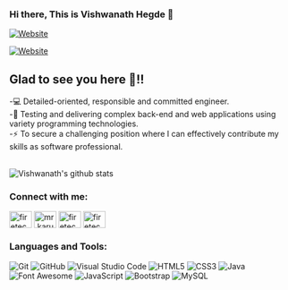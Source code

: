 ### Hi there, This is Vishwanath Hegde 👋

[![Website](https://firetechie.ml/wp-content/uploads/2020/07/Logo.png)](https://firetechie.ml)

[![Website](https://visme.co/blog/wp-content/uploads/powerpoint-animation-how-to-add-animation-to-powerpoint.gif)](https://firetechie.ml)


## Glad to see you here 🤩!!

-💻 Detailed-oriented, responsible and committed engineer. <br>
-🎀 Testing and delivering complex back-end and web applications using variety programming technologies. <br>
-⚡ To secure a challenging position where I can effectively contribute my skills as software professional. <br><br>

![Vishwanath's github stats](https://github-readme-stats.vercel.app/api?username=firetechie&show_icons=true&theme=vision-friendly-dark)

### Connect with me: <br>

<a href="https://linkedin.com/in/firetechie" target="_blank"><img align="center" src="https://cdn.jsdelivr.net/npm/simple-icons@3.0.1/icons/linkedin.svg" alt="firetechie" height="30" width="40" /></a>
<a href="https://instagram.com/mr.karunadu" target="_blank"><img align="center" src="https://cdn.jsdelivr.net/npm/simple-icons@3.0.1/icons/instagram.svg" alt="mr.karunadu" height="30" width="40" /></a>
<a href="https://www.facebook.com/firetechie" target="_blank"><img align="center" src="https://cdn.jsdelivr.net/npm/simple-icons@3.0.1/icons/facebook.svg" alt="firetechie" height="30" width="40" /></a>
<a href="https://www.twitter.com/firetechie" target="_blank"><img align="center" src="https://cdn.jsdelivr.net/npm/simple-icons@3.0.1/icons/twitter.svg" alt="firetechie" height="30" width="40" /></a><br />

### Languages and Tools: <br>

![Git](https://img.shields.io/badge/-Git-000000?style=flat&logo=git&logoColor=F05032&labelColor=ffffff)
![GitHub](https://img.shields.io/badge/-GitHub-000000?style=flat&logo=github&logoColor=000000&labelColor=ffffff)
![Visual Studio Code](https://img.shields.io/badge/-VSCode-000000?style=flat&logo=visual-studio-code&labelColor=007ACC)
![HTML5](https://img.shields.io/badge/-HTML5-000000?style=flat&logo=html5&logoColor=ffffff&labelColor=E34F26)
![CSS3](https://img.shields.io/badge/-CSS3-000000?style=flat&logo=css3&logoColor=ffffff&labelColor=1572B6) 
![Java](https://img.shields.io/badge/-Java-000000?style=flat&logo=java&logoColor=ff69b4&labelColor=fffff) 
![Font Awesome](https://img.shields.io/badge/-font%20awesome-000000?style=flat&logo=font-awesome&logoColor=339AF0&labelColor=ffffff)
![JavaScript](https://img.shields.io/badge/-JavaScript-000000?style=flat&logo=javascript)
![Bootstrap](https://img.shields.io/badge/-Bootstrap-000000?style=flat&logo=bootstrap&logoColor=ffffff&labelColor=563D7C)
![MySQL](https://img.shields.io/badge/-MySQL-000000?style=flat&logo=mysql&labelColor=ffffff)
